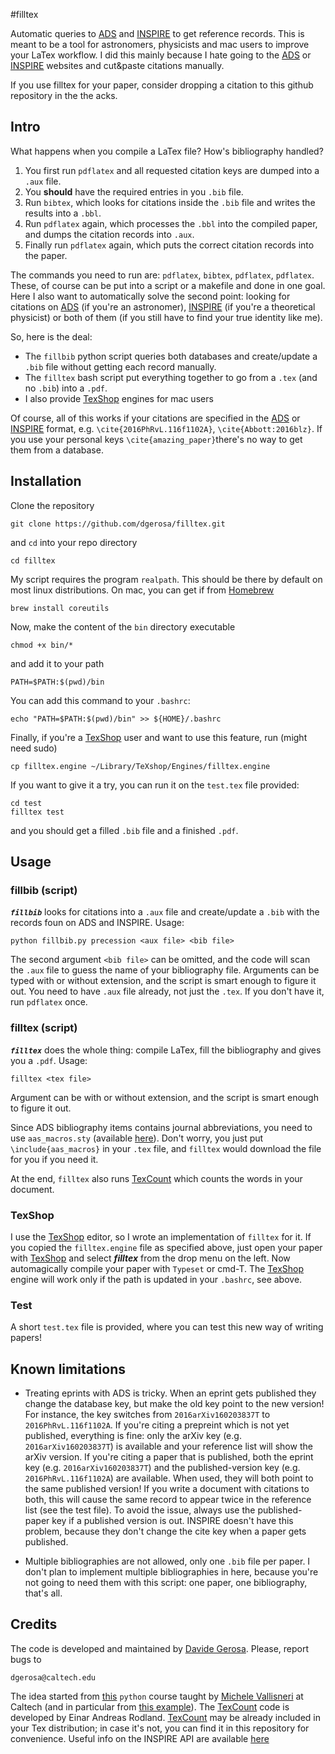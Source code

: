 #filltex

Automatic queries to [ADS](http://adsabs.harvard.edu) and [INSPIRE](http://inspirehep.net) to get reference records. This is meant to be a tool for astronomers, physicists and mac users to improve your LaTex workflow. I did this mainly because I hate going to the [ADS](http://adsabs.harvard.edu) or [INSPIRE](http://inspirehep.net) websites and cut&paste citations manually.

If you use filltex for your paper, consider dropping a citation to this github repository in the the acks.

## Intro

What happens when you compile a LaTex file? How's bibliography handled?

  1. You first run `pdflatex` and all requested citation keys are dumped into a `.aux` file.
  2. You **should** have the required entries in you `.bib` file.
  3. Run `bibtex`, which looks for citations inside the `.bib` file and writes the results into a `.bbl`.
  4. Run `pdflatex` again, which processes the `.bbl` into the compiled paper, and dumps the citation records into `.aux`.
  5. Finally run `pdflatex` again, which puts the correct citation records into the paper.

The commands you need to run are: `pdflatex`, `bibtex`, `pdflatex`, `pdflatex`. These, of course can be put into a script or a makefile and done in one goal.
Here I also want to automatically solve the second point: looking for citations on [ADS](http://adsabs.harvard.edu) (if you're an astronomer), [INSPIRE](http://inspirehep.net) (if you're a theoretical physicist) or both of them (if you still have to find your true identity like me).

So, here is the deal:

  - The `fillbib` python script queries both databases and create/update a `.bib` file without getting each record manually.
  - The `filltex` bash script put everything together to go from a `.tex` (and no `.bib`) into a `.pdf`.
  - I also provide [TexShop](http://pages.uoregon.edu/koch/texshop) engines for mac users

Of course, all of this works if your citations are specified in the [ADS](http://adsabs.harvard.edu) or [INSPIRE](http://inspirehep.net) format, e.g. `\cite{2016PhRvL.116f1102A}`, `\cite{Abbott:2016blz}`. If you use your personal keys `\cite{amazing_paper}`there's no way to get them from a database.


## Installation

Clone the repository

    git clone https://github.com/dgerosa/filltex.git

and `cd` into your repo directory

    cd filltex

My script requires the program `realpath`. This should be there by default on most linux distributions. On mac, you can get if from [Homebrew](http://brew.sh/)

    brew install coreutils

Now, make the content of the `bin` directory executable

    chmod +x bin/*

and add it to your path

    PATH=$PATH:$(pwd)/bin

You can add this command to your `.bashrc`:

    echo "PATH=$PATH:$(pwd)/bin" >> ${HOME}/.bashrc

Finally, if you're a [TexShop](http://pages.uoregon.edu/koch/texshop) user and want to use this feature, run (might need sudo)

    cp filltex.engine ~/Library/TeXshop/Engines/filltex.engine

If you want to give it a try, you can run it on the `test.tex` file provided:

    cd test
    filltex test

and you should get a filled `.bib` file and a finished `.pdf`.

## Usage

### fillbib (script)

***`fillbib`*** looks for citations into a `.aux` file and create/update a `.bib` with the records foun on ADS and INSPIRE.
Usage:

    python fillbib.py precession <aux file> <bib file>

The second argument `<bib file>` can be omitted, and the code will scan the `.aux` file to guess the name of your bibliography file.
Arguments can be typed with or without extension, and the script is smart enough to figure it out.
You need to have `.aux` file already, not just the `.tex`. If you don't have it, run `pdflatex` once.

### filltex (script)

***`filltex`*** does the whole thing: compile LaTex, fill the bibliography and gives you a `.pdf`. Usage:

    filltex <tex file>

Argument can be with or without extension, and the script is smart enough to figure it out.

Since ADS bibliography items contains journal abbreviations, you need to use `aas_macros.sty` (available [here](http://doc.adsabs.harvard.edu/abs_doc/aas_macros.sty)). Don't worry, you just put `\include{aas_macros}` in your `.tex` file, and `filltex` would download the file for you if you need it.

At the end, `filltex` also runs [TexCount](http://app.uio.no/ifi/texcount) which counts the words in your document. 

### TexShop

I use the [TexShop](http://pages.uoregon.edu/koch/texshop) editor, so I wrote an implementation of `filltex` for it. If you copied the `filltex.engine` file as specified above, just open your paper with [TexShop](http://pages.uoregon.edu/koch/texshop) and select ***filltex*** from the drop menu on the left. Now automagically compile your paper with `Typeset` or cmd-T. The [TexShop](http://pages.uoregon.edu/koch/texshop) engine will work only if the path is updated in your `.bashrc`, see above.


### Test

A short `test.tex` file is provided, where you can test this new way of writing papers!


## Known limitations

  - Treating eprints with ADS is tricky. When an eprint gets published they change the database key, but make the old key point to the new version! For instance, the key switches from `2016arXiv160203837T` to `2016PhRvL.116f1102A`.  If you're citing a prepreint which is not yet published, everything is fine: only the arXiv key (e.g. `2016arXiv160203837T`) is available and your reference list will show the arXiv version. If you're citing a paper that is published, both the eprint key (e.g. `2016arXiv160203837T`) and the published-version key (e.g. `2016PhRvL.116f1102A`) are available. When used, they will both point to the same published version! If you write a document with citations to both, this will cause the same record to appear twice in the reference list (see the test file). To avoid the issue, always use the published-paper key if a published version is out. INSPIRE doesn't have this problem, because they don't change the cite key when a paper gets published.

  - Multiple bibliographies are not allowed, only one `.bib` file per paper. I don't plan to implement multiple bibliographies in here, because you're not going to need them with this script: one paper, one bibliography, that's all.



## Credits
The code is developed and maintained by [Davide Gerosa](www.davidegerosa.com).
Please, report bugs to

    dgerosa@caltech.edu

The idea started from [this](http://www.vallis.org/salon/) `python` course taught by [Michele Vallisneri](http://www.vallis.org/) at Caltech (and in particular from [this example](http://www.vallis.org/salon/summary-2.html)). The [TexCount](http://app.uio.no/ifi/texcount) code is developed by Einar Andreas Rodland. [TexCount](http://app.uio.no/ifi/texcount) may be already included in your Tex distribution; in case it's not, you can find it in this repository for convenience. Useful info on the INSPIRE API are available [here](https://inspirehep.net/info/hep/pub_list)
